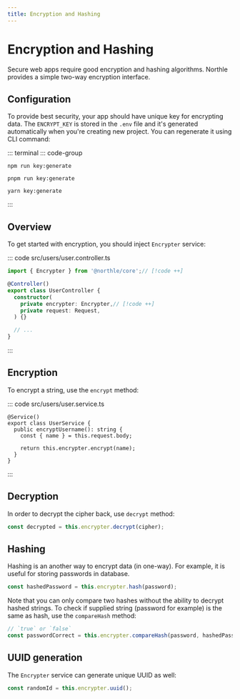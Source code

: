 ```yaml
---
title: Encryption and Hashing
---
```


# Encryption and Hashing

Secure web apps require good encryption and hashing algorithms. Northle provides a simple two-way encryption interface.

## Configuration

To provide best security, your app should have unique key for encrypting data. The `ENCRYPT_KEY` is stored in the `.env` file and it's generated automatically when you're creating new project. You can regenerate it using CLI command:

::: terminal
::: code-group
```shell [npm]
npm run key:generate
```

```shell [pnpm]
pnpm run key:generate
```

```shell [yarn]
yarn key:generate
```
:::

## Overview

To get started with encryption, you should inject `Encrypter` service:

::: code src/users/user.controller.ts
```ts
import { Encrypter } from '@northle/core';// [!code ++]

@Controller()
export class UserController {
  constructor(
    private encrypter: Encrypter,// [!code ++]
    private request: Request,
  ) {}

  // ...
}
```
:::

## Encryption

To encrypt a string, use the `encrypt` method:

::: code src/users/user.service.ts
```ts{6}
@Service()
export class UserService {
  public encryptUsername(): string {
    const { name } = this.request.body;

    return this.encrypter.encrypt(name);
  }
}
```
:::

## Decryption

In order to decrypt the cipher back, use `decrypt` method:

```ts
const decrypted = this.encrypter.decrypt(cipher);
```

## Hashing

Hashing is an another way to encrypt data (in one-way). For example, it is useful for storing passwords in database.

```ts
const hashedPassword = this.encrypter.hash(password);
```

Note that you can only compare two hashes without the ability to decrypt hashed strings. To check if supplied string (password for example) is the same as hash, use the `compareHash` method:

```ts
// `true` or `false`
const passwordCorrect = this.encrypter.compareHash(password, hashedPassword);
```

## UUID generation

The `Encrypter` service can generate unique UUID as well:

```ts
const randomId = this.encrypter.uuid();
```
